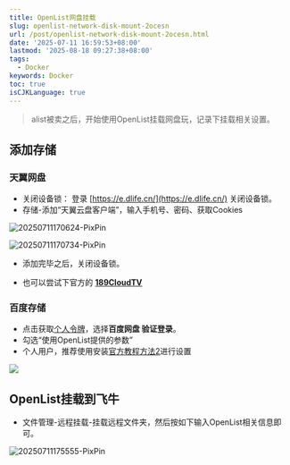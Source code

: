 ```yaml
---
title: OpenList网盘挂载
slug: openlist-network-disk-mount-2ocesn
url: /post/openlist-network-disk-mount-2ocesn.html
date: '2025-07-11 16:59:53+08:00'
lastmod: '2025-08-18 09:27:38+08:00'
tags:
  - Docker
keywords: Docker
toc: true
isCJKLanguage: true
---
```






> alist被卖之后，开始使用OpenList挂载网盘玩，记录下挂载相关设置。

## 添加存储

### 天翼网盘

- 关闭设备锁： 登录 [https://e.dlife.cn/](https://e.dlife.cn/) 关闭设备锁。
- 存储-添加“天翼云盘客户端”，输入手机号、密码、获取Cookies

![20250711170624-PixPin](/images/2025/network-asset-202507111707370-20250803200410-5ghpp0l.png)​

![20250711170734-PixPin](/images/2025/network-asset-202507111707428-20250803200410-7luargz.png)​

- 添加完毕之后，关闭设备锁。

- 也可以尝试下官方的 **[189CloudTV](https://oplist.org/zh/guide/drivers/189.html#_189cloudtv)**​

### 百度存储

- 点击获取[个人令牌](https://api.oplist.org/)，选择**百度网盘 验证登录**。
- 勾选“使用OpenList提供的参数”
- 个人用户，推荐使用安装[官方教程方法2](https://doc.oplist.org/guide/drivers/baidu)进行设置

![](assets/network-asset-a20f2db4-c044-49bd-ad26-3103702a66cf-20250818092235-pnfyeki.png)

## OpenList挂载到飞牛

- 文件管理-远程挂载-挂载远程文件夹，然后按如下输入OpenList相关信息即可。

![20250711175555-PixPin](assets/network-asset-202507111757489-20250803200410-191tjye.png)​

‍
